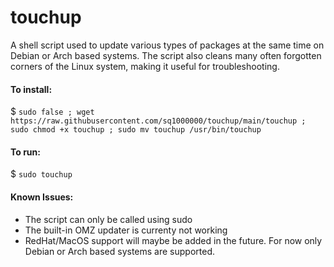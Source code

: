 # touchup

A shell script used to update various types of packages at the same time on Debian or Arch based systems. The script also cleans many often forgotten corners of the Linux system, making it useful for troubleshooting.

#### To install:

$ ```sudo false ; wget https://raw.githubusercontent.com/sq1000000/touchup/main/touchup ; sudo chmod +x touchup ; sudo mv touchup /usr/bin/touchup```

#### To run:

$ ```sudo touchup```

#### Known Issues:
- The script can only be called using sudo
- The built-in OMZ updater is currenty not working
- RedHat/MacOS support will maybe be added in the future. For now only Debian or Arch based systems are supported.
